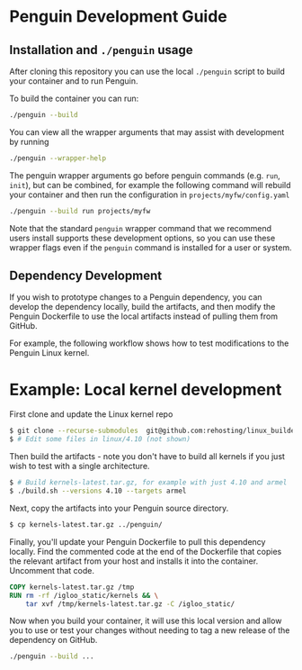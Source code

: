 # Penguin Development Guide

## Installation and `./penguin` usage

After cloning this repository you can use the local `./penguin` script
to build your container and to run Penguin.

To build the container you can run:
```sh
./penguin --build
```

You can view all the wrapper arguments that may assist with development by running
```sh
./penguin --wrapper-help
```

The penguin wrapper arguments go before penguin commands (e.g. `run`, `init`), but
can be combined, for example the following command will rebuild your container
and then run the configuration in `projects/myfw/config.yaml`

```sh
./penguin --build run projects/myfw
```

Note that the standard `penguin` wrapper command that we recommend users install
supports these development options, so you can use these wrapper flags even if
the `penguin` command is installed for a user or system.

## Dependency Development

If you wish to prototype changes to a Penguin dependency, you can develop the
dependency locally, build the artifacts, and then modify the Penguin Dockerfile
to use the local artifacts instead of pulling them from GitHub.

For example, the following workflow shows how to test modifications to the Penguin
Linux kernel.

# Example: Local kernel development

First clone and update the Linux kernel repo

```sh
$ git clone --recurse-submodules  git@github.com:rehosting/linux_builder.git && cd linux_builder
$ # Edit some files in linux/4.10 (not shown)
```

Then build the artifacts - note you don't have to build all kernels if you just wish to test
with a single architecture.

```sh
$ # Build kernels-latest.tar.gz, for example with just 4.10 and armel
$ ./build.sh --versions 4.10 --targets armel
```

Next, copy the artifacts into your Penguin source directory.

```sh
$ cp kernels-latest.tar.gz ../penguin/
```

Finally, you'll update your Penguin Dockerfile to pull this dependency locally.
Find the commented code at the end of the Dockerfile that copies the relevant artifact
from your host and installs it into the container. Uncomment that code.

```Dockerfile
COPY kernels-latest.tar.gz /tmp
RUN rm -rf /igloo_static/kernels && \
    tar xvf /tmp/kernels-latest.tar.gz -C /igloo_static/
```

Now when you build your container, it will use this local version and allow you to use
or test your changes without needing to tag a new release of the dependency on GitHub.

```sh
./penguin --build ...
```